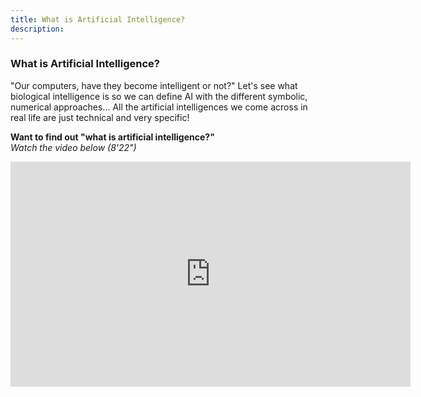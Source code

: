 ```yaml
---
title: What is Artificial Intelligence?
description:
---
```


### What is Artificial Intelligence?

"Our computers, have they become intelligent or not?" Let's see what biological intelligence is so we can define AI with the different symbolic, numerical approaches... All the artificial intelligences we come across in real life are just technical and very specific!

**Want to find out "what is artificial intelligence?"**  
_Watch the video below (8'22")_

<center><iframe width="640" height="360" src="https://www.youtube.com/embed/bkuWz0eAS7w?rel=0&showinfo=0&cc_load_policy=1&hl=en&modestbranding=1" frameborder="0" allowfullscreen></iframe></center>
